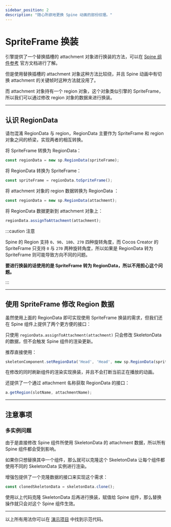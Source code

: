 ```yaml
---
sidebar_position: 2
description: "随心所欲地更换 Spine 动画的部份纹理。"
---
```


# SpriteFrame 换装

引擎提供了一个替换插槽的 attachment 对象进行换装的方法，可以在 [Spine 组件参考](https://docs.cocos.com/creator/2.4/manual/zh/components/spine.html) 官方文档进行了解。

但是使用替换插槽的 attachment 对象这种方法比较绕，并且 Spine 动画中有切换 attachment 的关键帧时这种方法就没用了。

而 attachment 对象持有一个 region 对象，这个对象类似引擎的 SpriteFrame，所以我们可以通过修改 region 对象的数据来进行换装。

---
## 认识 RegionData

请勿混淆 RegionData 与 region，RegionData 主要作为 SpriteFrame 和 region 对象之间的桥梁，实现两者的相互转换。

将 SpriteFrame 转换为 RegionData：

```js
const regionData = new sp.RegionData(spriteFrame);
```

将 RegionData 转换为 SpriteFrame：

```js
const spriteFrame = regionData.toSpriteFrame();
```

将 attachment 对象的 region 数据转换为 RegionData ：

```js
const regionData = new sp.RegionData(attachment);
```

将 RegionData 数据更新到 attachment 对象上：

```js
regionData.assignToAttachment(attachment);
```

:::caution 注意

Spine 的 Region 支持 `0`、`90`、`180`、`270` 四种旋转角度，而 Cocos Creator 的 SpriteFrame 只支持 `0` 与 `270` 两种旋转角度，所以如果是 RegionData 转为 SpriteFrame 则可能导致方向不同的问题。

**要进行换装的话使用的是 SpriteFrame 转为 RegionData，所以不用担心这个问题。**

:::

---
## 使用 SpriteFrame 修改 Region 数据

虽然使用上面的 RegionData 即可实现使用 SpriteFrame 换装的需求，但我们还在 Spine 组件上提供了两个更方便的接口：

只使用 `regionData.assignToAttachment(attachment)` 只会修改 SkeletonData 的数据，但不会触发 Spine 组件的渲染更新。

推荐直接使用：

```js
skeletonComponent.setRegionData('Head', 'Head', new sp.RegionData(spriteFrame));
```

在修改的同时刷新组件的渲染实现换装，并且不会打断当前正在播放的动画。

还提供了一个通过 attachment 名称获取 RegionData 的接口：

```js
a.getRegion(slotName, attachmentName);
```

---
## 注意事项


### 多实例问题

由于是直接修改 Spine 组件所使用 SkeletonData 的 attachment 数据，所以所有 Spine 组件都会受到影响。

如果你只想替换其中一个组件，那么就可以克隆这个 SkeletonData 让每个组件都使用不同的 SkeletonData 实例进行渲染。

增强包提供了一个克隆数据的接口来实现这个需求：

```js
const clonedSkeletonData = skeletonData.clone();
```

使用以上代码克隆 SkeletonData 后再进行换装，赋值给 Spine 组件，那么替换操作就只会对这个 Spine 组件生效。

---
以上所有用法你可以在 [演示项目](https://smallmain.gitee.io/cocos-enhance-kit/demo/v1.0.0/web-desktop/index.html) 中找到示范代码。
